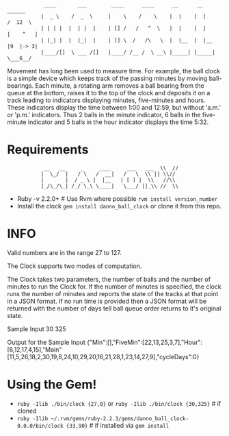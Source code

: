                 ____       ___        ____      ____      __      __          ______
               |  _ \    /  _  \     |    \    /    \    |  |    |  |        /  12  \
               | | | |  |  | |  |    | [] /   /   ^  \   |  |    |  |       |    ^   |  
               | |_| |  |  |_|  |    | [] \  /   /\   \  |  |__  |  |__     |9  |-> 3|
               |____/[]  \ ___ /[]   |____/ /__ /  \ __\ |_____| |_____|     \___6__/ 

Movement has long been used to measure time. For example, the ball clock is a simple device which keeps track of the passing minutes by moving ball-bearings. Each minute, a rotating arm removes a ball bearing from the queue at the bottom, raises it to the top of the clock and deposits it on a track leading to indicators displaying minutes, five-minutes and hours. These indicators display the time between 1:00 and 12:59, but without 'a.m.' or 'p.m.' indicators. Thus 2 balls in the minute indicator, 6 balls in the five-minute indicator and 5 balls in the hour indicator displays the time 5:32.

# Requirements    
                __   __     _     ____     ___   ___  \\  //  
               |  \_/  |   / \   /  __|   /   \  \\ || \\//
               |       |  / _ \ |  |__   | [ ] |  \\   //\\
               |_/\_/\_| /_/ \_\ \____|   \___/ ||_\\ //  \\
  
  * Ruby -v 2.2.0+ # Use Rvm where possible `rvm install version_number`
  * Install the clock `gem install danno_ball_clock` or clone it from this repo.


# INFO

Valid numbers are in the range 27 to 127.

The Clock supports two modes of computation.

The Clock takes two parameters, the number of balls and the number of minutes to run the Clock for.  If the number of minutes is specified, the clock runs the number of minutes and reports the state of the tracks at that point in a JSON format. If no run time is provided then a JSON format will be returned with the number of days tell ball queue order returns to it's original state.

  Sample Input
  30 325

  Output for the Sample Input
  {"Min":[],"FiveMin":[22,13,25,3,7],"Hour":[6,12,17,4,15],"Main"
  [11,5,26,18,2,30,19,8,24,10,29,20,16,21,28,1,23,14,27,9],"cycleDays":0}

# Using the Gem!

  * `ruby -Ilib ./bin/clock {27,0}` or `ruby -Ilib ./bin/clock {30,325}` # if cloned
  * `ruby -Ilib ~/.rvm/gems/ruby-2.2.3/gems/danno_ball_clock-0.0.0/bin/clock {33,90}` # if installed via `gem install`



